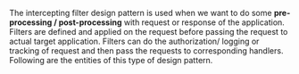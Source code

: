 The intercepting filter design pattern is used when we want to do some **pre-processing / post-processing** with request or response of the
application. Filters are defined and applied on the request before passing the request to actual target application. Filters can do the
authorization/ logging or tracking of request and then pass the requests to corresponding handlers. Following are the entities of this type of design pattern.
